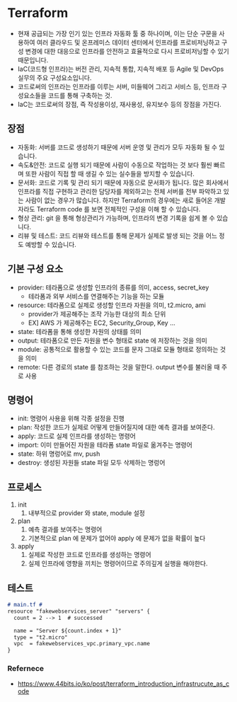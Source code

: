 # Terraform

* 현재 공급되는 가장 인기 있는 인프라 자동화 툴 중 하나이며, 이는 단순 구문을 사용하여 여러 클라우드 및 온프레미스 데이터 센터에서 인프라를 프로비저닝하고 구성 변경에 대한 대응으로 인프라를 안전하고 효율적으로 다시 프로비저닝할 수 있기 때문입니다.
* IaC(코드형 인프라)는 버전 관리, 지속적 통합, 지속적 배포 등 Agile 및 DevOps 실무의 주요 구성요소입니다.
* 코드로써의 인프라는 인프라를 이루는 서버, 미들웨어 그리고 서비스 등, 인프라 구성요소들을 코드를 통해 구축하는 것.
* IaC는 코드로써의 장점, 즉 작성용이성, 재사용성, 유지보수 등의 장점을 가진다.

## 장점

* 자동화: 서버를 코드로 생성하기 때문에 서버 운영 및 관리가 모두 자동화 될 수 있습니다.
* 속도&안전: 코드로 실행 되기 때문에 사람이 수동으로 작업하는 것 보다 훨씬 빠르며 또한 사람이 직접 할 때 생길 수 있는 실수들을 방지할 수 있습니다.
* 문서화: 코드로 기록 및 관리 되기 때문에 자동으로 문서화가 됩니다. 많은 회사에서 인프라를 직접 구현하고 관리한 담당자를 제외하고는 전체 서버를 전부 파악하고 있는 사람이 없는 경우가 많습니다. 하지만 Terraform의 경우에는 새로 들어온 개발자라도 Terraform code 를 보면 전체적인 구성을 이해 할 수 있습니다.
* 형상 관리: git 을 통해 형상관리가 가능하며, 인프라의 변경 기록을 쉽게 볼 수 있습니다.
* 리뷰 및 테스트: 코드 리뷰와 테스트를 통해 문제가 실제로 발생 되는 것을 어느 정도 예방할 수 있습니다.

## 기본 구성 요소

* provider: 테라폼으로 생성할 인프라의 종류를 의미, access, secret_key
  * 테라폼과 외부 서비스를 연결해주는 기능을 하는 모듈
* resource: 테라폼으로 실제로 생성할 인프라 자원을 의미, t2.micro, ami
  * provider가 제공해주는 조작 가능한 대상의 최소 단위
  * EX] AWS 가 제공해주는 EC2, Security_Group, Key ...
* state: 테라폼을 통해 생성한 자원의 상태를 의미
* output: 테라폼으로 만든 자원을 변수 형태로 state 에 저장하는 것을 의미
* module: 공통적으로 활용할 수 있는 코드를 문자 그대로 모듈 형태로 정의하는 것을 의미
* remote: 다른 경로의 state 를 참조하는 것을 말한다. output 변수를 불러올 때 주로 사용

## 명령어

* init: 명령어 사용을 위해 각종 설정을 진행
* plan: 작성한 코드가 실제로 어떻게 만들어질지에 대한 예측 결과를 보여준다.
* apply: 코드로 실제 인프라를 생성하는 명령어
* import: 이미 만들어진 자원을 테라폼 state 파일로 옮겨주는 명령어
* state: 하위 명렁어로 mv, push
* destroy: 생성된 자원들 state 파일 모두 삭제하는 명렁어

## 프로세스

1. init
   1. 내부적으로 provider 와 state, module 설정
2. plan
   1. 예측 결과를 보여주는 명령어
   2. 기본적으로 plan 에 문제가 없어야 apply 에 문제가 없을 확률이 높다
3. apply
   1. 실제로 작성한 코드로 인프라를 생성하는 명령어
   2. 실제 인프라에 영향을 끼치는 명령어이므로 주의깊게 실행을 해야한다.

## 테스트

```markdown
# main.tf #
resource "fakewebservices_server" "servers" {
  count = 2 --> 1  # successed

  name = "Server ${count.index + 1}"
  type = "t2.micro"
  vpc  = fakewebservices_vpc.primary_vpc.name
}
```


### Refernece

* https://www.44bits.io/ko/post/terraform_introduction_infrastrucute_as_code